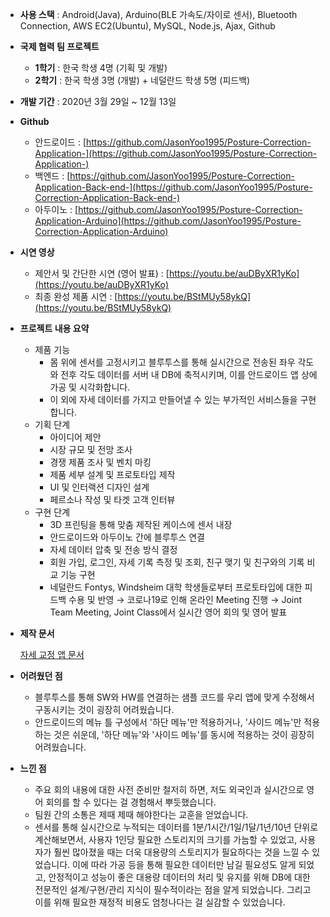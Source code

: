 - **사용 스택** : Android(Java), Arduino(BLE 가속도/자이로 센서), Bluetooth Connection, AWS EC2(Ubuntu), MySQL, Node.js, Ajax, Github
- **국제 협력 팀 프로젝트**
    - **1학기** : 한국 학생 4명 (기획 및 개발)
    - **2학기** : 한국 학생 3명 (개발) + 네덜란드 학생 5명 (피드백)
- **개발 기간** : 2020년 3월 29일 ~ 12월 13일
- **Github**
    - 안드로이드 : [https://github.com/JasonYoo1995/Posture-Correction-Application-](https://github.com/JasonYoo1995/Posture-Correction-Application-)
    - 백엔드 : [https://github.com/JasonYoo1995/Posture-Correction-Application-Back-end-](https://github.com/JasonYoo1995/Posture-Correction-Application-Back-end-)
    - 아두이노 : [https://github.com/JasonYoo1995/Posture-Correction-Application-Arduino](https://github.com/JasonYoo1995/Posture-Correction-Application-Arduino)
- **시연 영상**
    - 제안서 및 간단한 시연 (영어 발표) : [https://youtu.be/auDByXR1yKo](https://youtu.be/auDByXR1yKo)
    - 최종 완성 제품 시연 : [https://youtu.be/BStMUy58ykQ](https://youtu.be/BStMUy58ykQ)
- **프로젝트 내용 요약**
    - 제품 기능
        - 몸 위에 센서를 고정시키고 블루투스를 통해 실시간으로 전송된 좌우 각도와 전후 각도 데이터를 서버 내 DB에 축적시키며, 이를 안드로이드 앱 상에 가공 및 시각화합니다.
        - 이 외에 자세 데이터를 가지고 만들어낼 수 있는 부가적인 서비스들을 구현합니다.
    - 기획 단계
        - 아이디어 제안
        - 시장 규모 및 전망 조사
        - 경쟁 제품 조사 및 벤치 마킹
        - 제품 세부 설계 및 프로토타입 제작
        - UI 및 인터랙션 디자인 설계
        - 페르소나 작성 및 타겟 고객 인터뷰
    - 구현 단계
        - 3D 프린팅을 통해 맞춤 제작된 케이스에 센서 내장
        - 안드로이드와 아두이노 간에 블루투스 연결
        - 자세 데이터 압축 및 전송 방식 결정
        - 회원 가입, 로그인, 자세 기록 측정 및 조회, 친구 맺기 및 친구와의 기록 비교 기능 구현
        - 네덜란드 Fontys, Windsheim 대학 학생들로부터 프로토타입에 대한 피드백 수용 및 반영
        → 코로나19로 인해 온라인 Meeting 진행
        → Joint Team Meeting, Joint Class에서 실시간 영어 회의 및 영어 발표
- **제작 문서**
    
    [자세 교정 앱 문서](https://www.notion.so/42b5c21c6af0473790978be3eca71ffb)
    
- **어려웠던 점**
    - 블루투스를 통해 SW와 HW를 연결하는 샘플 코드를 우리 앱에 맞게 수정해서 구동시키는 것이 굉장히 어려웠습니다.
    - 안드로이드의 메뉴 틀 구성에서 '하단 메뉴'만 적용하거나, '사이드 메뉴'만 적용하는 것은 쉬운데, '하단 메뉴'와 '사이드 메뉴'를 동시에 적용하는 것이 굉장히 어려웠습니다.
- **느낀 점**
    - 주요 회의 내용에 대한 사전 준비만 철저히 하면, 저도 외국인과 실시간으로 영어 회의를 할 수 있다는 걸 경험해서 뿌듯했습니다.
    - 팀원 간의 소통은 제때 제때 해야한다는 교훈을 얻었습니다.
    - 센서를 통해 실시간으로 누적되는 데이터를 1분/1시간/1일/1달/1년/10년 단위로 계산해보면서, 사용자 1인당 필요한 스토리지의 크기를 가늠할 수 있었고, 사용자가 훨씬 많아졌을 때는 더욱 대용량의 스토리지가 필요하다는 것을 느낄 수 있었습니다. 이에 따라 가공 등을 통해 필요한 데이터만 남길 필요성도 알게 되었고, 안정적이고 성능이 좋은 대용량 데이터의 처리 및 유지를 위해 DB에 대한 전문적인 설계/구현/관리 지식이 필수적이라는 점을 알게 되었습니다. 그리고 이를 위해 필요한 재정적 비용도 엄청나다는 걸 실감할 수 있었습니다.
